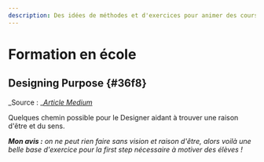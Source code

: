 ```yaml
---
description: Des idées de méthodes et d'exercices pour animer des cours en écoles.
---
```


# Formation en école

## Designing Purpose  {#36f8}

_Source : _[_Article Medium_](https://medium.com/ideo-stories/designing-purpose-6a4d74e50588)

Quelques chemin possible pour le Designer aidant à trouver une raison d'être et du sens.

_**Mon avis :** on ne peut rien faire sans vision et raison d'être, alors voilà une belle base d'exercice pour la first step nécessaire à motiver des élèves !_

